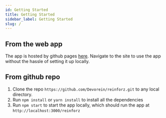 ```yaml
---
id: Getting Started
title: Getting Started
sidebar_label: Getting Started
slug: /
---
```


## From the web app

The app is hosted by github pages [here](https://devorein.github.io/reinforz). Navigate to the site to use the app without the hassle of setting it up locally.

## From github repo

1. Clone the repo `https://github.com/Devorein/reinforz.git` to any local directory.
2. Run `npm install` or `yarn install` to install all the dependencies
3. Run `npm start` to start the app locally, which should run the app at `http://localhost:3000/reinforz`
